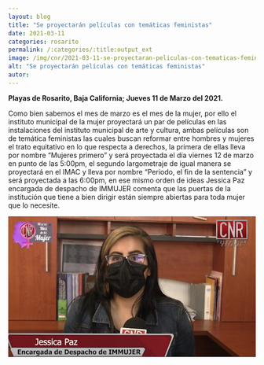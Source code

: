 ```yaml
---
layout: blog
title: "Se proyectarán películas con temáticas feministas"
date: 2021-03-11
categories: rosarito
permalink: /:categories/:title:output_ext
image: /img/cnr/2021-03-11-se-proyectaran-peliculas-con-tematicas-feministas.jpg
alt: "Se proyectarán películas con temáticas feministas"
autor:
---
```


**Playas de Rosarito, Baja California; Jueves 11 de Marzo del 2021.** 

Como bien sabemos el mes de marzo es el mes de la mujer, por ello el instituto municipal de la mujer proyectará un par de películas en las instalaciones del instituto municipal de arte y cultura, ambas películas son de temática feministas las cuales buscan reformar entre hombres y mujeres el trato equitativo en lo que respecta a derechos, la primera de ellas lleva por nombre “Mujeres primero” y será proyectada el día viernes 12 de marzo en punto de las 5:00pm, el segundo largometraje de igual manera se proyectará en el IMAC y lleva por nombre “Periodo, el fin de la sentencia” y será proyectada a las 6:00pm, en ese mismo orden de ideas Jessica Paz encargada de despacho de IMMUJER comenta que las puertas de la institución que tiene a bien dirigir están siempre abiertas para toda mujer que lo necesite.

<div id="carouselExampleSlidesOnly" class="carousel slide" data-ride="carousel">
  <div class="carousel-inner">
    <div class="carousel-item active">
       <img class="d-block w-100" src="/img/cnr/2021-03-11-se-proyectaran-peliculas-con-tematicas-feministas.jpg" loading="lazy"  alt="Se proyectarán películas con temáticas feministas">
    </div>
  </div>
</div>